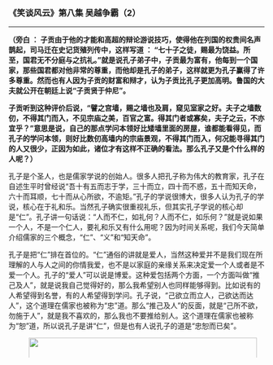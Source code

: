 ### 《笑谈风云》第八集 吴越争霸（2）
------------------------

<p>
 <strong>
  （旁白
 </strong>
 <strong>
  ：
 </strong>
 <strong>
  子贡由于他的才能和高超的辩论游说技巧，使得他在列国的权贵间名声鹊起，司马迁在史记货殖列传中，这样写道
 </strong>
 <strong>
  ：
 </strong>
 <strong>
  “七十子之徒，赐最为饶益。所至，国君无不分庭与之抗礼。”就是说孔子弟子中，子贡最为富有，他每到一个国家，那些国君都对他非常的尊重，而他却是孔子的弟子，这样就更为孔子赢得了许多尊重。然而也有人因为子贡的财富和辩才，认为子贡比孔子更加高明。鲁国的大夫就公开在朝廷上说“子贡贤于仲尼”。
 </strong>
</p>
<p>
 <strong>
  子贡听到这种评价后说，“譬之宫墙，赐之墙也及肩，窥见室家之好。夫子之墙数仞，不得其门而入，不见宗庙之美，百官之富。得其门者或寡矣，夫子之云，不亦宜乎？”意思是说，自己的那点学问本领好比矮墙里面的房屋，谁都能看得见，而孔子的学问本领，则好比数仞高墙内的宗庙景观，不得其门而入，何况能寻得其门的人又很少，正因为如此，诸位才有这样不正确的看法。那么孔子又是个什么样的人呢？）
 </strong>
</p>
<p>
 孔子是个圣人，也是儒家学说的创始人。很多人把孔子称为伟大的教育家，孔子在自述生平时曾经说“吾十有五而志于学，三十而立，四十而不惑，五十而知天命，六十而耳顺，七十而从心所欲，不逾矩。”孔子的学说很博大，很多人认为孔子的学说，核心在于礼和乐。当然孔子确实很重视礼乐，但其实孔子学说的核心却是“仁”。孔子讲一句话说：“人而不仁，如礼何？人而不仁，如乐何？”就是说如果一个人，不是一个仁人，要礼和乐又有什么用呢？因为时间关系呢，我们今天简单介绍儒家的三个概念，“仁”、“义”和“知天命”。
</p>
<p>
 孔子是把“仁”排在首位的。“仁”通俗的讲就是爱人，当然这种爱并不是我们现在所理解的人与人之间的你情我爱，也不是以家庭的亲缘关系来决定爱一个人或者是不爱一个人。孔子的“爱人”可以说是博爱。这种爱包括两个方面，一个方面叫做“推己及人”，就是说我自己觉得好的，那么我希望别人也同样能够得到。比如说有的人希望得到名誉，有的人希望得到学问。孔子说，“己欲立而立人，己欲达而达人”，这个道理在儒家也被称为“忠”道。那么“推己及人”的反面，就是“己所不欲，勿施于人”，就是我不喜欢的，那么我也不要推给别人。这个道理在儒家也被称为“恕”道，所以说孔子是讲“仁”，但是也有人说孔子的道是“忠恕而已矣”。
</p>
<figure class="wp-caption aligncenter" id="attachment_10996901" style="width: 449px">
 <a href="http://i.epochtimes.com/assets/uploads/2019/01/1901231032191456.jpg">
  <img alt="" class="wp-image-10996901" height="600" src="http://i.epochtimes.com/assets/uploads/2019/01/1901231032191456.jpg" width="449"/>
 </a>
 <br/><figcaption class="wp-caption-text">
  《圣君贤臣全身像》孔子，现藏台北故宫博物院。（公有领域）
 </figcaption><br/>
</figure><br/>
<p>
 当然孔子讲的这种爱并不是无原则的，而是有一个道德的判断在后面的，也并不是爱所有的人。比如孔子曾经讲过，“唯仁者能好人，能恶人”，就是说一个有仁心的人，他会真心喜欢一个人，也会真心讨厌一个人。当然讨厌一个人，实际上是指讨厌这些人不当的行为，或者说是不良的道德。要做到这一点，是需要一定的原则的，也是需要有勇气的。因为你真想讨厌一个人的时候，也是会得罪人的，但是孔子非常厌恶那种做老好人的人，他把这样的人称为“乡愿”。孔子说“乡愿”是“德之贼”，就是他们是损害道德的人。他们好像是做好人，好像是谁都不得罪，见到坏人他们也不敢得罪，而恰恰是因为他们的姑息与纵容，才形成了坏人行恶的土壤。
</p>
<p>
 子贡问孔子说，乡里边的人都喜欢一个人，人是个好人吗？孔子说不见得。子贡又说乡里边的人都讨厌他，那么这样的人难道是个好人吗？孔子说也不见得。子贡问那什么样的人算好人呢，孔子说乡里边的好人喜欢他，乡里边的坏人恨他，这样的人才是一个好人。
</p>
<p>
 “仁”的道理包括“己所不欲，勿施于人”、“己欲立则立人，己欲达则达人”。
</p>
<p>
 在“仁”下面就是“义”。什么叫做义呢？“义”字在字典中的解释就是“应该”，就是一件事情应该去做。那么一件事情到底应不应该做，凭什么来判断？君子和小人在这方面是有分别的，叫做“君子喻于义，小人喻于利”。君子从道德来判断一件事情应不应该做，小人是从利益出发来判断一件事情应不应该做，这也是君子和小人之间的分别。
</p>
<p>
 儒家的“义”指的是如果一件事情在道德上应该做，就应该全力去做，简单的说就是“为做而做”。一件事情不考虑它是否能够做成，首先在道义上它是应该做的，那么就竭尽全力去做。那么如果一个人竭尽全力去做了，仍然没有把一件事情做成呢，孔子就把这样的情况归为“天命”，也就是说是天的意旨。
</p>
<p>
 孔子的一生就是对“仁”、“义”、“知天命”等思想的实践。他生活在一个社会大变动、政治大动荡的时期，礼崩乐坏。孔子周游列国，像苏格拉底一样逢人必谈，他希望君臣父子都能过上有道德的生活，但是却没有什么人真正采纳他的主张。尽管他碰了很多的壁，吃了很多的苦，但孔子从不后悔，因为他做这件事情就是出于“义”，是一种道德上的考虑，是“为做而做”，而至于说结果，《论语》上有一句话说“君子之仕也，行其义也。道之不行，已知之矣”，意思就是说君子要出仕做官，是为了推行自己的理想，至于说这个理想在社会不能实现，我早就已经知道了。
</p>
<p>
 所以孔子抱着这样一种心态，尽管他知道他不会成功，却仍然竭尽全力去做。这里边所讲的“天命”这种观念，就是指天的意旨，或者说是宇宙的规律，或者说是神的安排，那已经是超出孔子控制之外的事情了。
</p>
<p>
 很多人认为相信天命会让人消极，如果从孔子对“义”和“天命”的解释，我们就会看到，相信天命不但不会让人消极，反而会让人豁达。正因为在孔子的心目中，没有做成和做不成这一说，只要自己尽力去做，就没有什么可后悔的，所以这样的人，他的心中就永远没有忧虑，因为他不会为结果而萦怀，所以孔子又说“君子坦荡荡”。因为不会为了结果而感到忧虑，所以孔子又说“仁者不忧”。
</p>
<p>
 孔子认为懂得了“义”和“天命”的人才是真正的君子，因为他出于道义做事，而对于结果如何毫不萦怀，所以孔子讲“君子喻于义”，又说“不知命，无以为君子”。
</p>
<p>
 孔子一直到50岁的时候才懂得了天命的道理。刚才我谈到，孔子在讲述自己一生的时候，他说“吾五十而知天命”，而在这时候，孔子开始了另外一种爱好，就是攻读《易经》。因为我们知道《易经》就是讲宇宙运行规律和人事变化的一本书。孔子晚年的时候喜欢读易经，“韦编三绝”就是过去都是用竹简写的书，然后是用牛皮穿起来，孔子翻《易经》把穿这本书的牛皮绳子翻断了三次。
</p>
<p>
 孔子曾经向老子学习，他对老子是非常非常地尊敬的。关于儒家和道家的关系，将来我们如果有机会再进一步探讨。
</p>
<p>
 孔子的一生是非常坎坷的，他小的时候家里边很穷。所以孔子说“吾少也贱，故多能鄙事”，就是我小的时候，家里很穷。他做过管理仓库的小官儿，也管理过放牧牛羊的工作。
</p>
<p>
 孔子他的身份是“士”。大家知道在春秋战国年间，社会地位最高的是周天子。周天子下面是诸侯，诸侯下面有大夫，大夫下面有士。这四个阶层是贵族阶层。在孔子生活的那个时代，只有贵族是可以受教育的，也就是说孔子作为一个士人，他有受教育的权利。但是比士更低一级的就是庶民，他们是没有受教育的权利的。
</p>
<p>
 而孔子提出了一个非常著名的主张，叫做“有教无类”，就是我不管你出身到底是贵族还是平民，只要你交学费，孔子就教你。所以孔子促成了学术的下移，打破了过去学在官府的传统。过去的学术是由官府来垄断的，而孔子把学术，或者是说对学问的探讨普及到整个的社会。所以很多人认为孔子是中国第一个平民教育家，这样的看法也是非常有道理的。（待续）#
 <br/>
 （《
 <a href="http://www.epochtimes.com/gb/tag/%E7%AC%91%E8%B0%88%E9%A3%8E%E4%BA%91.html">
  笑谈风云
 </a>
 》是新唐人制作的视频版中国通史，目前已出版《东周列国》、《秦皇汉武》和《隋唐盛世》三部。第四部《两宋繁华》将于2018年年底出品，第五部《大明王朝》2019年面世。点播节目视频和音频，请访问《笑谈风云》官方网站
 <a href="https://xtfy.ntdtv.com" rel="noopener noreferrer" target="_blank">
  https://xtfy.ntdtv.com
 </a>
 ）
</p>
<p>
 责任编辑：毕卉
</p>
<p>
 <em>
  点阅【
  <span style="color: #000080;">
   <a href="http://www.epochtimes.com/gb/tag/%E7%AB%A0%E5%A4%A9%E4%BA%AE%EF%BC%9A%E7%AC%91%E8%AB%87%E9%A2%A8%E9%9B%B2.html" style="color: #000080;">
    章天亮：笑谈风云
   </a>
  </span>
  】系列文章。
 </em>
</p>

原文链接：http://www.epochtimes.com/gb/19/1/23/n10996834.htm


------------------------
#### [首页](https://github.com/gfw-breaker/banned-news/blob/master/README.md) &nbsp;|&nbsp; [Web代理](https://github.com/labour-camp/helloworld) &nbsp;|&nbsp; [一键翻墙软件](https://github.com/gfw-breaker/nogfw/blob/master/README.md) &nbsp;|&nbsp; [《九评共产党》](https://github.com/gfw-breaker/9ping.md/blob/master/README.md#九评之一评共产党是什么) &nbsp;|&nbsp; [《解体党文化》](https://github.com/gfw-breaker/jtdwh.md/blob/master/README.md#绪论)

